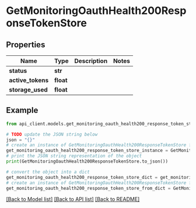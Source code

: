 # GetMonitoringOauthHealth200ResponseTokenStore


## Properties

Name | Type | Description | Notes
------------ | ------------- | ------------- | -------------
**status** | **str** |  | 
**active_tokens** | **float** |  | 
**storage_used** | **float** |  | 

## Example

```python
from api_client.models.get_monitoring_oauth_health200_response_token_store import GetMonitoringOauthHealth200ResponseTokenStore

# TODO update the JSON string below
json = "{}"
# create an instance of GetMonitoringOauthHealth200ResponseTokenStore from a JSON string
get_monitoring_oauth_health200_response_token_store_instance = GetMonitoringOauthHealth200ResponseTokenStore.from_json(json)
# print the JSON string representation of the object
print(GetMonitoringOauthHealth200ResponseTokenStore.to_json())

# convert the object into a dict
get_monitoring_oauth_health200_response_token_store_dict = get_monitoring_oauth_health200_response_token_store_instance.to_dict()
# create an instance of GetMonitoringOauthHealth200ResponseTokenStore from a dict
get_monitoring_oauth_health200_response_token_store_from_dict = GetMonitoringOauthHealth200ResponseTokenStore.from_dict(get_monitoring_oauth_health200_response_token_store_dict)
```
[[Back to Model list]](../README.md#documentation-for-models) [[Back to API list]](../README.md#documentation-for-api-endpoints) [[Back to README]](../README.md)


